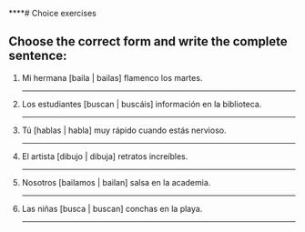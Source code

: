 ****# Choice exercises

## Choose the correct form and write the complete sentence:

1. Mi hermana [baila | bailas] flamenco los martes.

   _________________________________

2. Los estudiantes [buscan | buscáis] información en la biblioteca.

   _________________________________

3. Tú [hablas | habla] muy rápido cuando estás nervioso.

   _________________________________

4. El artista [dibujo | dibuja] retratos increíbles.

   _________________________________

5. Nosotros [bailamos | bailan] salsa en la academia.

   _________________________________

6. Las niñas [busca | buscan] conchas en la playa.

   _________________________________